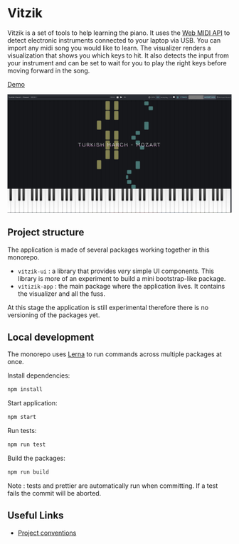 # Vitzik

Vitzik is a set of tools to help learning the piano. It uses the [Web MIDI API](https://developer.mozilla.org/en-US/docs/Web/API/Web_MIDI_API) to detect electronic instruments connected to your laptop via USB. You can import any midi song you would like to learn. The visualizer renders a visualization that shows you which keys to hit. It also detects the input from your instrument and can be set to wait for you to play the right keys before moving forward in the song.

[Demo](https://sinamaltess.github.io/vitzik/)

![demo image](docs/img/demo.jpg)

## Project structure

The application is made of several packages working together in this monorepo.

- `vitzik-ui` : a library that provides _very_ simple UI components. This library is more of an experiment to build a mini bootstrap-like package.
- `vitizik-app` : the main package where the application lives. It contains the visualizer and all the fuss.

At this stage the application is still experimental therefore there is no versioning of the packages yet.

## Local development

The monorepo uses [Lerna](https://lerna.js.org/) to run commands across multiple packages at once.

Install dependencies:

```sh
npm install
```

Start application:

```sh
npm start
```

Run tests:

```sh
npm run test
```

Build the packages:

```sh
npm run build
```

Note : tests and prettier are automatically run when committing. If a test fails the commit will be aborted.

## Useful Links

- [Project conventions](docs/project_conventions.md)

